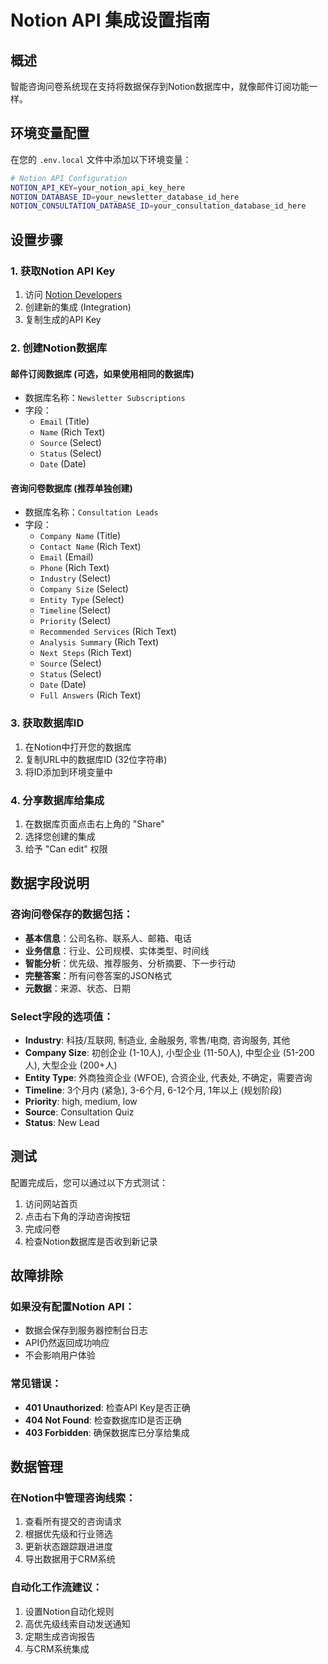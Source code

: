 # Notion API 集成设置指南

## 概述

智能咨询问卷系统现在支持将数据保存到Notion数据库中，就像邮件订阅功能一样。

## 环境变量配置

在您的 `.env.local` 文件中添加以下环境变量：

```bash
# Notion API Configuration
NOTION_API_KEY=your_notion_api_key_here
NOTION_DATABASE_ID=your_newsletter_database_id_here
NOTION_CONSULTATION_DATABASE_ID=your_consultation_database_id_here
```

## 设置步骤

### 1. 获取Notion API Key

1. 访问 [Notion Developers](https://www.notion.so/my-integrations)
2. 创建新的集成 (Integration)
3. 复制生成的API Key

### 2. 创建Notion数据库

#### 邮件订阅数据库 (可选，如果使用相同的数据库)
- 数据库名称：`Newsletter Subscriptions`
- 字段：
  - `Email` (Title)
  - `Name` (Rich Text)
  - `Source` (Select)
  - `Status` (Select)
  - `Date` (Date)

#### 咨询问卷数据库 (推荐单独创建)
- 数据库名称：`Consultation Leads`
- 字段：
  - `Company Name` (Title)
  - `Contact Name` (Rich Text)
  - `Email` (Email)
  - `Phone` (Rich Text)
  - `Industry` (Select)
  - `Company Size` (Select)
  - `Entity Type` (Select)
  - `Timeline` (Select)
  - `Priority` (Select)
  - `Recommended Services` (Rich Text)
  - `Analysis Summary` (Rich Text)
  - `Next Steps` (Rich Text)
  - `Source` (Select)
  - `Status` (Select)
  - `Date` (Date)
  - `Full Answers` (Rich Text)

### 3. 获取数据库ID

1. 在Notion中打开您的数据库
2. 复制URL中的数据库ID (32位字符串)
3. 将ID添加到环境变量中

### 4. 分享数据库给集成

1. 在数据库页面点击右上角的 "Share"
2. 选择您创建的集成
3. 给予 "Can edit" 权限

## 数据字段说明

### 咨询问卷保存的数据包括：

- **基本信息**：公司名称、联系人、邮箱、电话
- **业务信息**：行业、公司规模、实体类型、时间线
- **智能分析**：优先级、推荐服务、分析摘要、下一步行动
- **完整答案**：所有问卷答案的JSON格式
- **元数据**：来源、状态、日期

### Select字段的选项值：

- **Industry**: 科技/互联网, 制造业, 金融服务, 零售/电商, 咨询服务, 其他
- **Company Size**: 初创企业 (1-10人), 小型企业 (11-50人), 中型企业 (51-200人), 大型企业 (200+人)
- **Entity Type**: 外商独资企业 (WFOE), 合资企业, 代表处, 不确定，需要咨询
- **Timeline**: 3个月内 (紧急), 3-6个月, 6-12个月, 1年以上 (规划阶段)
- **Priority**: high, medium, low
- **Source**: Consultation Quiz
- **Status**: New Lead

## 测试

配置完成后，您可以通过以下方式测试：

1. 访问网站首页
2. 点击右下角的浮动咨询按钮
3. 完成问卷
4. 检查Notion数据库是否收到新记录

## 故障排除

### 如果没有配置Notion API：
- 数据会保存到服务器控制台日志
- API仍然返回成功响应
- 不会影响用户体验

### 常见错误：
- **401 Unauthorized**: 检查API Key是否正确
- **404 Not Found**: 检查数据库ID是否正确
- **403 Forbidden**: 确保数据库已分享给集成

## 数据管理

### 在Notion中管理咨询线索：
1. 查看所有提交的咨询请求
2. 根据优先级和行业筛选
3. 更新状态跟踪跟进进度
4. 导出数据用于CRM系统

### 自动化工作流建议：
1. 设置Notion自动化规则
2. 高优先级线索自动发送通知
3. 定期生成咨询报告
4. 与CRM系统集成
